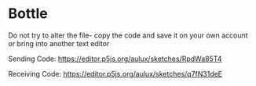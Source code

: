 # Bottle

Do not try to alter the file- copy the code and save it on your own account or bring into another text editor

Sending Code: https://editor.p5js.org/aulux/sketches/RpdWa85T4

Receiving Code: https://editor.p5js.org/aulux/sketches/q7fN31deE
